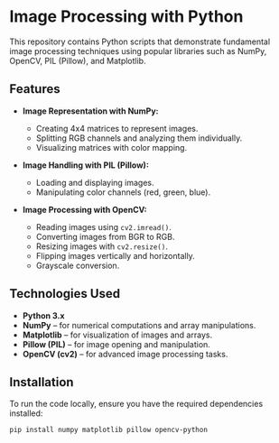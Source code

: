 # Image Processing with Python

This repository contains Python scripts that demonstrate fundamental image processing techniques using popular libraries such as NumPy, OpenCV, PIL (Pillow), and Matplotlib.

## Features

- **Image Representation with NumPy:**
  - Creating 4x4 matrices to represent images.
  - Splitting RGB channels and analyzing them individually.
  - Visualizing matrices with color mapping.

- **Image Handling with PIL (Pillow):**
  - Loading and displaying images.
  - Manipulating color channels (red, green, blue).

- **Image Processing with OpenCV:**
  - Reading images using `cv2.imread()`.
  - Converting images from BGR to RGB.
  - Resizing images with `cv2.resize()`.
  - Flipping images vertically and horizontally.
  - Grayscale conversion.

## Technologies Used

- **Python 3.x**
- **NumPy** – for numerical computations and array manipulations.
- **Matplotlib** – for visualization of images and arrays.
- **Pillow (PIL)** – for image opening and manipulation.
- **OpenCV (cv2)** – for advanced image processing tasks.

## Installation

To run the code locally, ensure you have the required dependencies installed:

```bash
pip install numpy matplotlib pillow opencv-python

